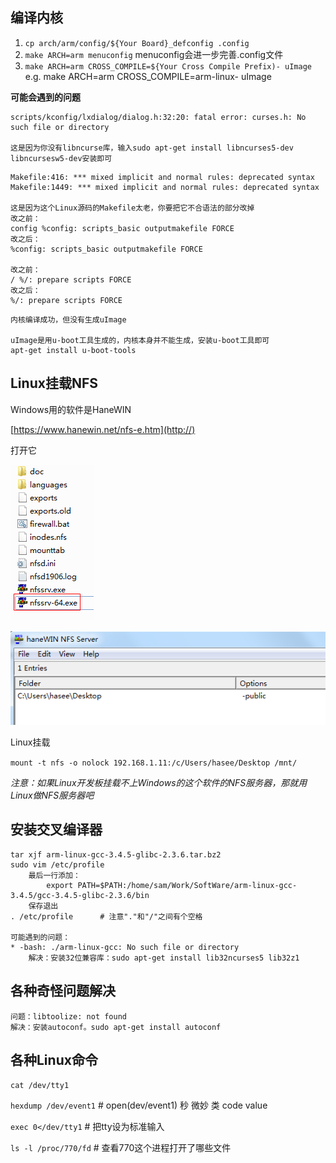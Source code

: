 ## 编译内核
1. `cp arch/arm/config/${Your Board}_defconfig .config`
2. `make ARCH=arm menuconfig`
menuconfig会进一步完善.config文件
3. `make ARCH=arm CROSS_COMPILE=${Your Cross Compile Prefix)- uImage `
e.g. make ARCH=arm CROSS_COMPILE=arm-linux- uImage

**可能会遇到的问题**
```
scripts/kconfig/lxdialog/dialog.h:32:20: fatal error: curses.h: No such file or directory

这是因为你没有libncurse库，输入sudo apt-get install libncurses5-dev libncursesw5-dev安装即可
```
```
Makefile:416: *** mixed implicit and normal rules: deprecated syntax
Makefile:1449: *** mixed implicit and normal rules: deprecated syntax

这是因为这个Linux源码的Makefile太老，你要把它不合语法的部分改掉
改之前：
config %config: scripts_basic outputmakefile FORCE
改之后：
%config: scripts_basic outputmakefile FORCE

改之前：
/ %/: prepare scripts FORCE
改之后：
%/: prepare scripts FORCE
```

```
内核编译成功，但没有生成uImage

uImage是用u-boot工具生成的，内核本身并不能生成，安装u-boot工具即可
apt-get install u-boot-tools
```

## Linux挂载NFS
Windows用的软件是HaneWIN

[https://www.hanewin.net/nfs-e.htm](http://)

打开它

![HaneWIN.png](./HaneWIN.png)

![HaneWIN2.png](./HaneWIN2.png)

Linux挂载

`mount -t nfs -o nolock 192.168.1.11:/c/Users/hasee/Desktop /mnt/`

*注意：如果Linux开发板挂载不上Windows的这个软件的NFS服务器，那就用Linux做NFS服务器吧*

## 安装交叉编译器
```
tar xjf arm-linux-gcc-3.4.5-glibc-2.3.6.tar.bz2
sudo vim /etc/profile
	最后一行添加：
		export PATH=$PATH:/home/sam/Work/SoftWare/arm-linux-gcc-3.4.5/gcc-3.4.5-glibc-2.3.6/bin
	保存退出
. /etc/profile		# 注意"."和"/"之间有个空格

可能遇到的问题：
* -bash: ./arm-linux-gcc: No such file or directory
	解决：安装32位兼容库：sudo apt-get install lib32ncurses5 lib32z1
```

## 各种奇怪问题解决
```
问题：libtoolize: not found
解决：安装autoconf。sudo apt-get install autoconf
```

## 各种Linux命令
`cat /dev/tty1`

`hexdump /dev/event1`         # open(dev/event1)  秒 微妙 类 code value

`exec 0</dev/tty1`            # 把tty设为标准输入

`ls -l /proc/770/fd`          # 查看770这个进程打开了哪些文件






